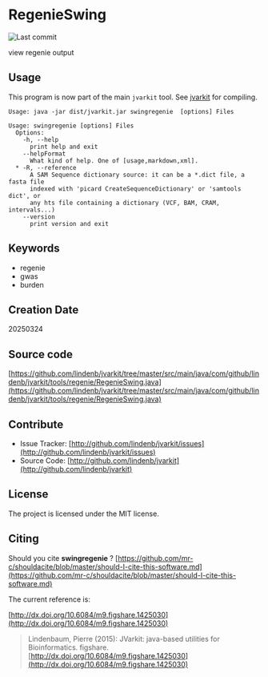 # RegenieSwing

![Last commit](https://img.shields.io/github/last-commit/lindenb/jvarkit.png)

view regenie output


## Usage


This program is now part of the main `jvarkit` tool. See [jvarkit](JvarkitCentral.md) for compiling.


```
Usage: java -jar dist/jvarkit.jar swingregenie  [options] Files

Usage: swingregenie [options] Files
  Options:
    -h, --help
      print help and exit
    --helpFormat
      What kind of help. One of [usage,markdown,xml].
  * -R, --reference
      A SAM Sequence dictionary source: it can be a *.dict file, a fasta file 
      indexed with 'picard CreateSequenceDictionary' or 'samtools dict', or 
      any hts file containing a dictionary (VCF, BAM, CRAM, intervals...)
    --version
      print version and exit

```


## Keywords

 * regenie
 * gwas
 * burden



## Creation Date

20250324

## Source code 

[https://github.com/lindenb/jvarkit/tree/master/src/main/java/com/github/lindenb/jvarkit/tools/regenie/RegenieSwing.java](https://github.com/lindenb/jvarkit/tree/master/src/main/java/com/github/lindenb/jvarkit/tools/regenie/RegenieSwing.java)


## Contribute

- Issue Tracker: [http://github.com/lindenb/jvarkit/issues](http://github.com/lindenb/jvarkit/issues)
- Source Code: [http://github.com/lindenb/jvarkit](http://github.com/lindenb/jvarkit)

## License

The project is licensed under the MIT license.

## Citing

Should you cite **swingregenie** ? [https://github.com/mr-c/shouldacite/blob/master/should-I-cite-this-software.md](https://github.com/mr-c/shouldacite/blob/master/should-I-cite-this-software.md)

The current reference is:

[http://dx.doi.org/10.6084/m9.figshare.1425030](http://dx.doi.org/10.6084/m9.figshare.1425030)

> Lindenbaum, Pierre (2015): JVarkit: java-based utilities for Bioinformatics. figshare.
> [http://dx.doi.org/10.6084/m9.figshare.1425030](http://dx.doi.org/10.6084/m9.figshare.1425030)






